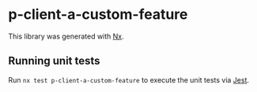 # p-client-a-custom-feature

This library was generated with [Nx](https://nx.dev).

## Running unit tests

Run `nx test p-client-a-custom-feature` to execute the unit tests via [Jest](https://jestjs.io).

